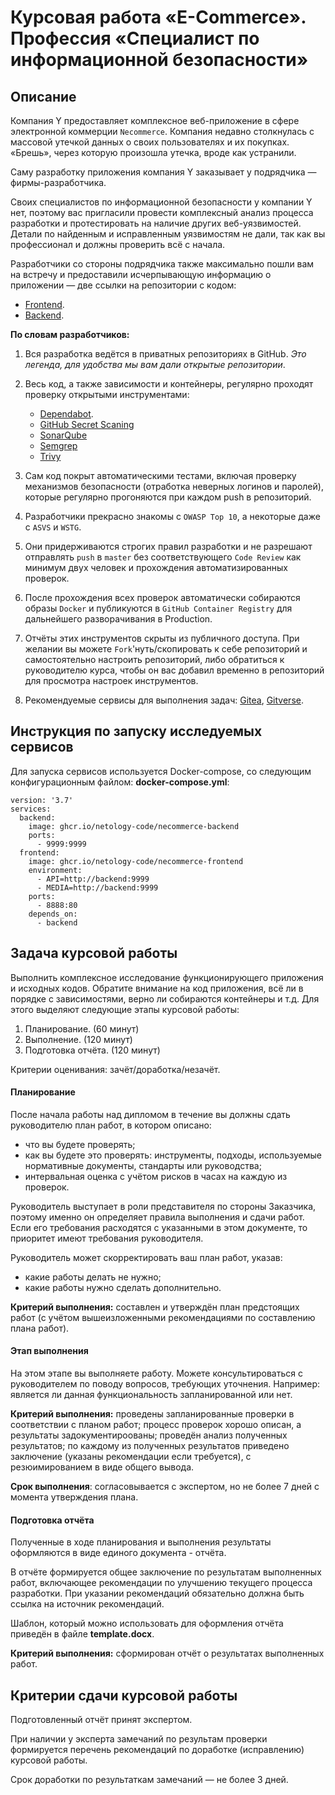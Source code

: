 # Курсовая работа «E-Commerce». Профессия «Специалист по информационной безопасности»

## Описание

Компания Y предоставляет комплексное веб-приложение в сфере электронной коммерции `Necommerce`. Компания недавно столкнулась с массовой утечкой данных о своих пользователях и их покупках. «Брешь», через которую произошла утечка, вроде как устранили.

Саму разработку приложения компания Y заказывает у подрядчика — фирмы-разработчика.

Своих специалистов по информационной безопасности у компании Y нет, поэтому вас пригласили провести комплексный анализ процесса разработки и протестировать на наличие других веб-уязвимостей. Детали по найденным и исправленным уязвимостям не дали, так как вы профессионал и должны проверить всё с начала.

Разработчики со стороны подрядчика также максимально пошли вам на встречу и предоставили исчерпывающую информацию о приложении — две ссылки на репозитории с кодом:
* [Frontend](https://github.com/netology-code/necommerce-frontend).
* [Backend](https://github.com/netology-code/necommerce-backend).

**По словам разработчиков:**
1. Вся разработка ведётся в приватных репозиториях в GitHub. *Это легенда, для удобства мы вам дали открытые репозитории*.

2. Весь код, а также зависимости и контейнеры, регулярно  проходят проверку открытыми инструментами:
    * [Dependabot](https://dependabot.com).
    * [GitHub Secret Scaning](https://docs.github.com/ru/code-security/secret-scanning/about-secret-scanning)
    * [SonarQube](https://docs.sonarsource.com/sonarqube/latest/)
    * [Semgrep](https://semgrep.dev/)
    * [Trivy](https://trivy.dev/)
    
3. Сам код покрыт автоматическими тестами, включая проверку механизмов безопасности (отработка неверных логинов и паролей), которые регулярно прогоняются при каждом push в репозиторий.

4. Разработчики прекрасно знакомы с `OWASP Top 10`, а некоторые даже с `ASVS` и `WSTG`.

5. Они придерживаются строгих правил разработки и не разрешают отправлять `push` в `master` без соответствующего `Code Review` как минимум двух человек и прохождения автоматизированных проверок.

6. После прохождения всех проверок автоматически собираются образы `Docker` и публикуются в `GitHub Container Registry` для дальнейшего разворачивания в Production.
7. Отчёты этих инструментов скрыты из публичного доступа. При желании вы можете `Fork`'нуть/скопировать к себе репозиторий и самостоятельно настроить репозиторий, либо обратиться к руководителю курса, чтобы он вас добавил временно в репозиторий для просмотра настроек инструментов.
8. Рекомендуемые сервисы для выполнения задач: [Gitea](https://about.gitea.com/), [Gitverse](https://gitverse.ru/).

## Инструкция по запуску исследуемых сервисов

Для запуска сервисов используется Docker-compose, со следующим конфигурационным файлом:
**docker-сompose.yml**:

```
version: '3.7'
services:
  backend:
    image: ghcr.io/netology-code/necommerce-backend
    ports:
      - 9999:9999
  frontend:
    image: ghcr.io/netology-code/necommerce-frontend
    environment:
      - API=http://backend:9999
      - MEDIA=http://backend:9999
    ports:
      - 8888:80
    depends_on:
      - backend
```

## Задача курсовой работы

Выполнить комплексное исследование функционирующего приложения и исходных кодов. Обратите внимание на код приложения, всё ли в порядке с зависимостями, верно ли собираются контейнеры и т.д. Для этого выделяют следующие этапы курсовой работы:

1. Планирование. (60 минут)
2. Выполнение. (120 минут)
3. Подготовка отчёта. (120 минут)

Критерии оценивания: зачёт/доработка/незачёт.

#### Планирование

После начала работы над дипломом в течение вы должны сдать руководителю план работ, в котором описано:

* что вы будете проверять;
* как вы будете это проверять: инструменты, подходы, используемые нормативные документы, стандарты или руководства;
* интервальная оценка с учётом рисков в часах на каждую из проверок.

Руководитель выступает в роли представителя по стороны Заказчика, поэтому именно он определяет правила выполнения и сдачи работ. Если его требования расходятся с указанными в этом документе, то приоритет имеют требования руководителя.

Руководитель может скорректировать ваш план работ, указав:

* какие работы делать не нужно;
* какие работы нужно сделать дополнительно.

**Критерий выполнения:** составлен и утверждён план предстоящих работ (с учётом вышеизложенными рекомендациями по составлению плана работ).

#### Этап выполнения

На этом этапе вы выполняете работу. Можете консультироваться с руководителем по поводу вопросов, требующих уточнения. Например: является ли данная функциональность запланированной или нет.

**Критерий выполнения:** 
проведены запланированные проверки в соответствии с планом работ;
процесс проверок хорошо описан, а результаты задокументироованы;
проведён анализ полученных результатов;
по каждому из полученных результатов приведено заключение (указаны рекомендации если требуется), с резюимированием в виде общего вывода.

**Срок выполнения**: согласовывается с экспертом, но не более 7 дней с момента утверждения плана.

#### Подготовка отчёта

Полученные в ходе планирования и выполнения результаты оформляются в виде единого документа - отчёта.

В отчёте формируется общее заключение по результатам выполненных работ, включающее рекомендации по улучшению текущего процесса разработки.
При указании рекомендаций обязательно должна быть ссылка на источник рекомендаций.

Шаблон, который можно использовать для оформления отчёта приведён в файле **template.docx**.

**Критерий выполнения:**
сформирован отчёт о результатах выполненных работ.

## Критерии сдачи курсовой работы

Подготовленный отчёт принят экспертом.

При наличии у эксперта замечаний по результам проверки формируется перечень рекомендаций по доработке (исправлению) курсовой работы.

Срок доработки по результаткам замечаний — не более 3 дней.


